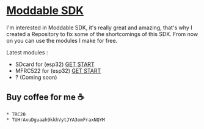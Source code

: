# [Moddable SDK](https://github.com/Moddable-OpenSource/moddable)

I'm interested in Moddable SDK, it's really great and amazing, that's why I created a Repository to fix some of the shortcomings of this SDK. From now on you can use the modules I make for free.

Latest modules :
  - SDcard for (esp32) [GET START](https://github.com/salarizadi/moddable-sdk/tree/main/Modules/SD)
  - MFRC522 for (esp32) [GET START](https://github.com/salarizadi/moddable-sdk/tree/main/Modules/MFRC522)
  - ? (Coming soon)

## Buy coffee for me ☕
    * TRC20
    * TUHrAxuDguaah9kkhVytJYA3omFraxNQYM
